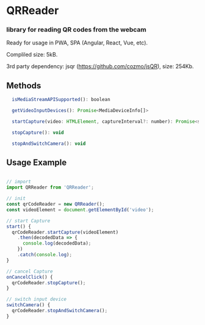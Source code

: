 # QRReader

### library for reading QR codes from the webcam

Ready for usage in PWA, SPA (Angular, React, Vue, etc).
 
Compliled size: 5kB.

3rd party dependency: jsqr (<https://github.com/cozmo/jsQR>), size: 254Kb.

## Methods

```javascript
  isMediaStreamAPISupported(): boolean
```

```javascript
  getVideoInputDevices(): Promise<MediaDeviceInfo[]>
```

```javascript
  startCapture(video: HTMLElement, captureInterval?: number): Promise<string>
```

```javascript
  stopCapture(): void
```

```javascript
  stopAndSwitchCamera(): void
```

## Usage Example 

```javascript

// import
import QRReader from 'QRReader';

// init
const qrCodeReader = new QRReader();
const videoElement = document.getElementById('video');

// start Capture
start() {
  qrCodeReader.startCapture(videoElement)
    .then(decodedData => {
      console.log(decodedData);
    })
    .catch(console.log);
}

// cancel Capture
onCancelClick() {
  qrCodeReader.stopCapture();
}

// switch input device
switchCamera() {
  qrCodeReader.stopAndSwitchCamera();
}
```
